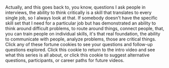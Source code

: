 
Actually,
and this goes back to,
you know, questions I ask people in interviews,
the ability to think critically
is a skill that translates
to every single job,
so I always look at that.
If somebody doesn&#39;t have the specific skill set
that I need for a particular job
but has demonstrated an ability
to think around difficult problems,
to route around things,
connect people,
that, you can train people on individual skills,
it&#39;s that real foundation,
the ability to communicate with people,
analyze problems,
those are critical things.
Click any of these fortune cookies
to see your questions and follow-up questions explored.
Click this cookie to return to the intro video
and see what this series is all about,
or click this cookie to suggest
alternative questions,
participants,
or career paths
for future videos.
